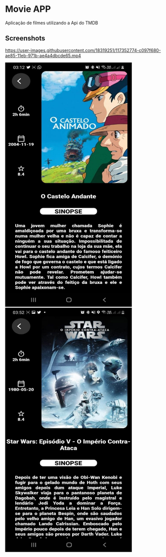 # Movie APP

Aplicação de filmes utilizando a Api do TMDB

## Screenshots

https://user-images.githubusercontent.com/18319251/117352774-c097f680-ae85-11eb-971b-ae4a4dbcde65.mp4

<img src="photo4945257832203266320.jpg" width="410" height="790">      <img src="photo4945257832203266321.jpg" width="410" height="790">

<vid src="246ce6d5-2b7a-4f26-94a1-05c97b097871.mp4" width="410" height="790">




